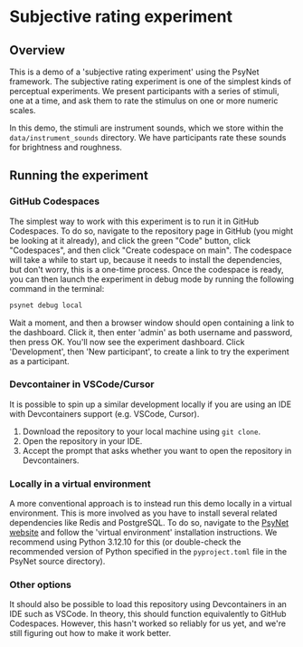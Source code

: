 # Subjective rating experiment

## Overview

This is a demo of a 'subjective rating experiment' using the PsyNet framework.
The subjective rating experiment is one of the simplest kinds of perceptual experiments.
We present participants with a series of stimuli, one at a time, and ask them to rate the stimulus on one or more numeric scales.

In this demo, the stimuli are instrument sounds, which we store within the `data/instrument_sounds` directory. We have participants rate these sounds for
brightness and roughness.

## Running the experiment

### GitHub Codespaces

The simplest way to work with this experiment is to run it in GitHub Codespaces.
To do so, navigate to the repository page in GitHub (you might be looking at it already),
and click the green "Code" button, click "Codespaces", and then click "Create codespace on main". The codespace will take a while to start up, because it needs to install the
dependencies, but don't worry, this is a one-time process. Once the codespace is ready, you
can then launch the experiment in debug mode by running the following command in the terminal:

```bash
psynet debug local
```

Wait a moment, and then a browser window should open containing a link to the dashboard.
Click it, then enter 'admin' as both username and password, then press OK.
You'll now see the experiment dashboard.
Click 'Development', then 'New participant', to create a link to try the experiment
as a participant.

### Devcontainer in VSCode/Cursor

It is possible to spin up a similar development locally if you are using an IDE
with Devcontainers support (e.g. VSCode, Cursor).

1. Download the repository to your local machine using `git clone`.
2. Open the repository in your IDE.
3. Accept the prompt that asks whether you want to open the repository in Devcontainers.

### Locally in a virtual environment

A more conventional approach is to instead run this demo locally in a virtual environment.
This is more involved as you have to install several related dependencies like Redis and PostgreSQL.
To do so, navigate to the [PsyNet website](https://psynet.dev) and follow the 'virtual environment'
installation instructions. We recommend using Python 3.12.10 for this (or double-check the recommended
version of Python specified in the `pyproject.toml` file in the PsyNet source directory).

### Other options

It should also be possible to load this repository using Devcontainers in an IDE such as VSCode.
In theory, this should function equivalently to GitHub Codespaces. However, this hasn't worked
so reliably for us yet, and we're still figuring out how to make it work better.
